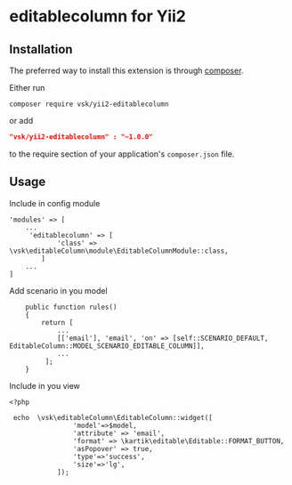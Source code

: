 editablecolumn for Yii2
========================
Installation
------------
The preferred way to install this extension is through [composer](http://getcomposer.org/download/).

Either run

```
composer require vsk/yii2-editablecolumn
```
or add

```json
"vsk/yii2-editablecolumn" : "~1.0.0"
```

to the require section of your application's `composer.json` file.


Usage
-----
Include in config module 

```
'modules' => [
    ...
     'editablecolumn' => [
            'class' => \vsk\editableColumn\module\EditableColumnModule::class,
        ]
    ...
]

```
Add scenario in you model

```
    public function rules()
    {
        return [
            ...
            [['email'], 'email', 'on' => [self::SCENARIO_DEFAULT, EditableColumn::MODEL_SCENARIO_EDITABLE_COLUMN]],
            ...
         ];
    }
```

Include in you view

```
<?php

 echo  \vsk\editableColumn\EditableColumn::widget([
                'model'=>$model,
                'attribute' => 'email',
                'format' => \kartik\editable\Editable::FORMAT_BUTTON,
                'asPopover' => true,
                'type'=>'success',
                'size'=>'lg',
            ]);

```